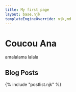 ```yaml
---
title: My first page
layout: base.njk
templateEngineOverride: njk,md
---
```


# Coucou Ana

amalalama
lalala

## Blog Posts

{% include "postlist.njk" %}
